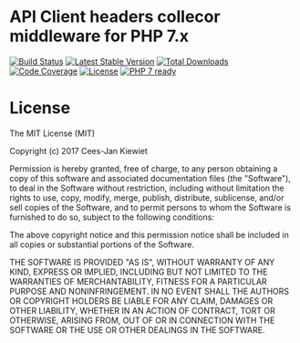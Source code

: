 # API Client headers collecor middleware for PHP 7.x

[![Build Status](https://travis-ci.org/php-api-clients/middleware-header-collector.svg?branch=master)](https://travis-ci.org/php-api-clients/middleware-header-collector)
[![Latest Stable Version](https://poser.pugx.org/api-clients/middleware-header-collector/v/stable.png)](https://packagist.org/packages/api-clients/middleware-header-collector)
[![Total Downloads](https://poser.pugx.org/api-clients/middleware-header-collector/downloads.png)](https://packagist.org/packages/api-clients/middleware-header-collector/stats)
[![Code Coverage](https://scrutinizer-ci.com/g/php-api-clients/middleware-header-collector/badges/coverage.png?b=master)](https://scrutinizer-ci.com/g/php-api-clients/middleware-header-collector/?branch=master)
[![License](https://poser.pugx.org/api-clients/middleware-header-collector/license.png)](https://packagist.org/packages/api-clients/middleware-header-collector)
[![PHP 7 ready](http://php7ready.timesplinter.ch/php-api-clients/middleware-header-collector/badge.svg)](https://appveyor-ci.org/php-api-clients/middleware-header-collector)

# License

The MIT License (MIT)

Copyright (c) 2017 Cees-Jan Kiewiet

Permission is hereby granted, free of charge, to any person obtaining a copy
of this software and associated documentation files (the "Software"), to deal
in the Software without restriction, including without limitation the rights
to use, copy, modify, merge, publish, distribute, sublicense, and/or sell
copies of the Software, and to permit persons to whom the Software is
furnished to do so, subject to the following conditions:

The above copyright notice and this permission notice shall be included in all
copies or substantial portions of the Software.

THE SOFTWARE IS PROVIDED "AS IS", WITHOUT WARRANTY OF ANY KIND, EXPRESS OR
IMPLIED, INCLUDING BUT NOT LIMITED TO THE WARRANTIES OF MERCHANTABILITY,
FITNESS FOR A PARTICULAR PURPOSE AND NONINFRINGEMENT. IN NO EVENT SHALL THE
AUTHORS OR COPYRIGHT HOLDERS BE LIABLE FOR ANY CLAIM, DAMAGES OR OTHER
LIABILITY, WHETHER IN AN ACTION OF CONTRACT, TORT OR OTHERWISE, ARISING FROM,
OUT OF OR IN CONNECTION WITH THE SOFTWARE OR THE USE OR OTHER DEALINGS IN THE
SOFTWARE.
